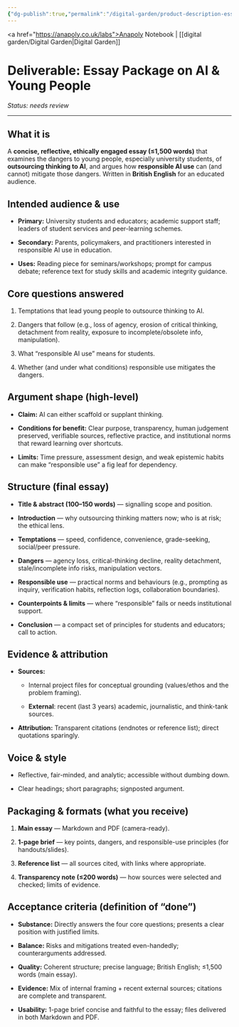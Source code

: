 ```yaml
---
{"dg-publish":true,"permalink":"/digital-garden/product-description-essay/","created":"2025-08-17T22:57:01.970+01:00","updated":"2025-08-17T23:26:21.934+01:00"}
---
```


<a href="https://anapoly.co.uk/labs">Anapoly Notebook</a> | [[digital garden/Digital Garden\|Digital Garden]] 

# Deliverable: Essay Package on AI & Young People
*Status: needs review*

---


## What it is

A **concise, reflective, ethically engaged essay (≤1,500 words)** that examines the dangers to young people, especially university students, of **outsourcing thinking to AI**, and argues how **responsible AI use** can (and cannot) mitigate those dangers. Written in **British English** for an educated audience.

## Intended audience & use

- **Primary:** University students and educators; academic support staff; leaders of student services and peer-learning schemes.
    
- **Secondary:** Parents, policymakers, and practitioners interested in responsible AI use in education.
    
- **Uses:** Reading piece for seminars/workshops; prompt for campus debate; reference text for study skills and academic integrity guidance.
    

## Core questions answered

1. Temptations that lead young people to outsource thinking to AI.
    
2. Dangers that follow (e.g., loss of agency, erosion of critical thinking, detachment from reality, exposure to incomplete/obsolete info, manipulation).
    
3. What “responsible AI use” means for students.
    
4. Whether (and under what conditions) responsible use mitigates the dangers.
    

## Argument shape (high-level)

- **Claim:** AI can either scaffold or supplant thinking.
    
- **Conditions for benefit:** Clear purpose, transparency, human judgement preserved, verifiable sources, reflective practice, and institutional norms that reward learning over shortcuts.
    
- **Limits:** Time pressure, assessment design, and weak epistemic habits can make “responsible use” a fig leaf for dependency.
    

## Structure (final essay)

- **Title & abstract (100–150 words)** — signalling scope and position.
    
- **Introduction** — why outsourcing thinking matters now; who is at risk; the ethical lens.
    
- **Temptations** — speed, confidence, convenience, grade-seeking, social/peer pressure.
    
- **Dangers** — agency loss, critical-thinking decline, reality detachment, stale/incomplete info risks, manipulation vectors.
    
- **Responsible use** — practical norms and behaviours (e.g., prompting as inquiry, verification habits, reflection logs, collaboration boundaries).
    
- **Counterpoints & limits** — where “responsible” fails or needs institutional support.
    
- **Conclusion** — a compact set of principles for students and educators; call to action.
    

## Evidence & attribution

- **Sources:**
    
    - Internal project files for conceptual grounding (values/ethos and the problem framing).
        
    - **External**: recent (last 3 years) academic, journalistic, and think-tank sources.
        
- **Attribution:** Transparent citations (endnotes or reference list); direct quotations sparingly.
    

## Voice & style

- Reflective, fair-minded, and analytic; accessible without dumbing down.
    
- Clear headings; short paragraphs; signposted argument.
    

## Packaging & formats (what you receive)

1. **Main essay** — Markdown and PDF (camera-ready).
    
2. **1-page brief** — key points, dangers, and responsible-use principles (for handouts/slides).
    
3. **Reference list** — all sources cited, with links where appropriate.
    
4. **Transparency note (≤200 words)** — how sources were selected and checked; limits of evidence.
    

## Acceptance criteria (definition of “done”)

- **Substance:** Directly answers the four core questions; presents a clear position with justified limits.
    
- **Balance:** Risks and mitigations treated even-handedly; counterarguments addressed.
    
- **Quality:** Coherent structure; precise language; British English; ≤1,500 words (main essay).
    
- **Evidence:** Mix of internal framing + recent external sources; citations are complete and transparent.
    
- **Usability:** 1-page brief concise and faithful to the essay; files delivered in both Markdown and PDF.

